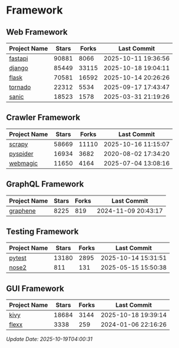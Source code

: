 # Framework

## Web Framework
| Project Name | Stars | Forks | Last Commit |
| ------------ | ----- | ----- | ----------- |
| [fastapi](https://github.com/fastapi/fastapi) | 90881 | 8066 | 2025-10-11 19:36:56 |
| [django](https://github.com/django/django) | 85449 | 33115 | 2025-10-18 19:04:11 |
| [flask](https://github.com/pallets/flask) | 70581 | 16592 | 2025-10-14 20:26:26 |
| [tornado](https://github.com/tornadoweb/tornado) | 22312 | 5534 | 2025-09-17 17:43:47 |
| [sanic](https://github.com/sanic-org/sanic) | 18523 | 1578 | 2025-03-31 21:19:26 |

## Crawler Framework
| Project Name | Stars | Forks | Last Commit |
| ------------ | ----- | ----- | ----------- |
| [scrapy](https://github.com/scrapy/scrapy) | 58669 | 11110 | 2025-10-16 11:15:07 |
| [pyspider](https://github.com/binux/pyspider) | 16934 | 3682 | 2020-08-02 17:34:20 |
| [webmagic](https://github.com/code4craft/webmagic) | 11650 | 4164 | 2025-07-04 13:08:16 |

## GraphQL Framework
| Project Name | Stars | Forks | Last Commit |
| ------------ | ----- | ----- | ----------- |
| [graphene](https://github.com/graphql-python/graphene) | 8225 | 819 | 2024-11-09 20:43:17 |

## Testing Framework
| Project Name | Stars | Forks | Last Commit |
| ------------ | ----- | ----- | ----------- |
| [pytest](https://github.com/pytest-dev/pytest) | 13180 | 2895 | 2025-10-14 15:31:51 |
| [nose2](https://github.com/nose-devs/nose2) | 811 | 131 | 2025-05-15 15:50:38 |

## GUI Framework
| Project Name | Stars | Forks | Last Commit |
| ------------ | ----- | ----- | ----------- |
| [kivy](https://github.com/kivy/kivy) | 18684 | 3144 | 2025-10-18 19:39:14 |
| [flexx](https://github.com/flexxui/flexx) | 3338 | 259 | 2024-01-06 22:16:26 |

*Update Date: 2025-10-19T04:00:31*
